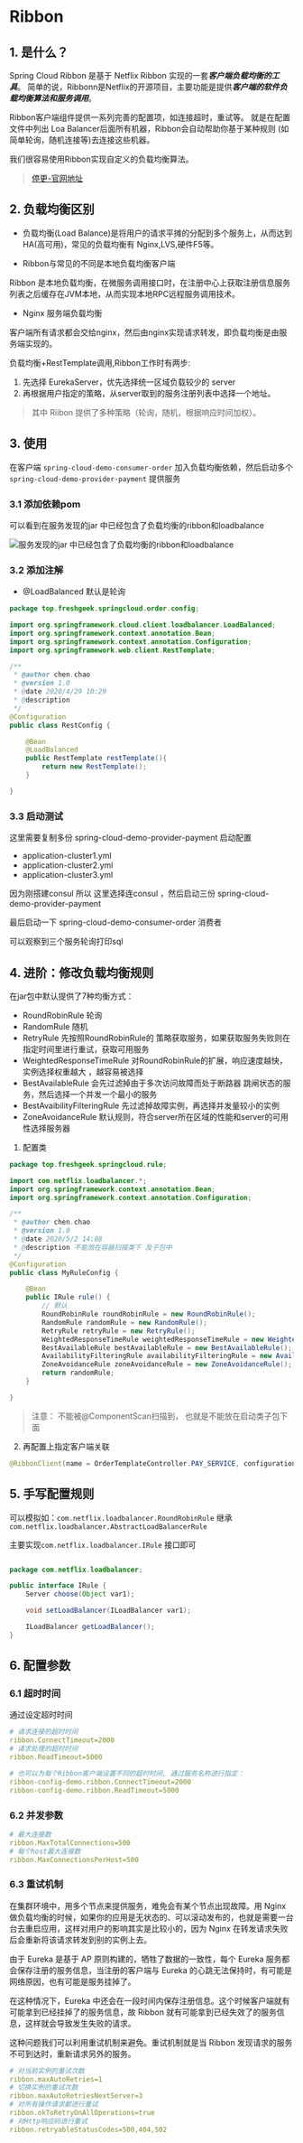 
# Ribbon

## 1. 是什么？

Spring Cloud Ribbon 是基于 Netflix Ribbon 实现的一套***客户端负载均衡的工具***。 
简单的说，Ribbonn是Netflix的开源项目，主要功能是提供***客户端的软件负载均衡算法和服务调用***。

Ribbon客户端组件提供一系列完善的配置项，如连接超时，重试等。
就是在配置文件中列出 Loa Balancer后面所有机器，Ribbon会自动帮助你基于某种规则 (如简单轮询，随机连接等)去连接这些机器。

我们很容易使用Ribbon实现自定义的负载均衡算法。
 
 > [停更-官网地址](https://github.com/Netflix/ribbon)
 
 ## 2. 负载均衡区别
 
-  负载均衡(Load Balance)是将用户的请求平摊的分配到多个服务上，从而达到HA(高可用)，常见的负载均衡有 Nginx,LVS,硬件F5等。

- Ribbon与常见的不同是本地负载均衡客户端

 Ribbon 是本地负载均衡，在微服务调用接口时，在注册中心上获取注册信息服务列表之后缓存在JVM本地，从而实现本地RPC远程服务调用技术。

- Nginx 服务端负载均衡

客户端所有请求都会交给nginx，然后由nginx实现请求转发，即负载均衡是由服务端实现的。


负载均衡+RestTemplate调用,Ribbon工作时有两步:
1. 先选择 EurekaServer，优先选择统一区域负载较少的 server
2. 再根据用户指定的策略，从server取到的服务注册列表中选择一个地址。

>  其中 Riibon 提供了多种策略（轮询，随机，根据响应时间加权）。

## 3. 使用

在客户端 `spring-cloud-demo-consumer-order` 加入负载均衡依赖，然后启动多个`spring-cloud-demo-provider-payment` 提供服务

### 3.1 添加依赖pom

可以看到在服务发现的jar 中已经包含了负载均衡的ribbon和loadbalance

![服务发现的jar 中已经包含了负载均衡的ribbon和loadbalance](img/ribbon-discovery.jpg)

### 3.2 添加注解

- @LoadBalanced 默认是轮询

```java
package top.freshgeek.springcloud.order.config;

import org.springframework.cloud.client.loadbalancer.LoadBalanced;
import org.springframework.context.annotation.Bean;
import org.springframework.context.annotation.Configuration;
import org.springframework.web.client.RestTemplate;

/**
 * @author chen.chao
 * @version 1.0
 * @date 2020/4/29 10:29
 * @description
 */
@Configuration
public class RestConfig {

    @Bean
    @LoadBalanced
    public RestTemplate restTemplate(){
        return new RestTemplate();
    }

}

```

### 3.3 启动测试

这里需要复制多份 spring-cloud-demo-provider-payment 启动配置

- application-cluster1.yml
- application-cluster2.yml
- application-cluster3.yml

因为刚搭建consul 所以 这里选择连consul ，然后启动三份  spring-cloud-demo-provider-payment 

最后启动一下 spring-cloud-demo-consumer-order 消费者

可以观察到三个服务轮询打印sql


## 4. 进阶：修改负载均衡规则

在jar包中默认提供了7种均衡方式：
- RoundRobinRule 轮询
- RandomRule 随机
- RetryRule 先按照RoundRobinRule的 策略获取服务，如果获取服务失败则在指定时间里进行重试，获取可用服务
- WeightedResponseTimeRule 对RoundRobinRule的扩展，响应速度越快，实例选择权重越大 ，越容易被选择
- BestAvailableRule 会先过滤掉由于多次访问故障而处于断路器 跳闸状态的服务，然后选择一个并发一个最小的服务
- BestAvaibilityFilteringRule 先过滤掉故障实例，再选择并发量较小的实例
- ZoneAvoidanceRule 默认规则，符合server所在区域的性能和server的可用性选择服务器

1. 配置类

```java
package top.freshgeek.springcloud.rule;

import com.netflix.loadbalancer.*;
import org.springframework.context.annotation.Bean;
import org.springframework.context.annotation.Configuration;

/**
 * @author chen.chao
 * @version 1.0
 * @date 2020/5/2 14:08
 * @description 不能放在容器扫描类下 及子包中
 */
@Configuration
public class MyRuleConfig {

	@Bean
	public IRule rule() {
		// 默认
		RoundRobinRule roundRobinRule = new RoundRobinRule();
		RandomRule randomRule = new RandomRule();
		RetryRule retryRule = new RetryRule();
		WeightedResponseTimeRule weightedResponseTimeRule = new WeightedResponseTimeRule();
		BestAvailableRule bestAvailableRule = new BestAvailableRule();
		AvailabilityFilteringRule availabilityFilteringRule = new AvailabilityFilteringRule();
		ZoneAvoidanceRule zoneAvoidanceRule = new ZoneAvoidanceRule();
		return randomRule;
	}

}

```


> 注意：  不能被@ComponentScan扫描到， 也就是不能放在启动类子包下面

2. 再配置上指定客户端关联

```java
@RibbonClient(name = OrderTemplateController.PAY_SERVICE, configuration = MyRuleConfig.class)
```


## 5. 手写配置规则

可以模拟如：`com.netflix.loadbalancer.RoundRobinRule` 继承 `com.netflix.loadbalancer.AbstractLoadBalancerRule`
 
主要实现`com.netflix.loadbalancer.IRule` 接口即可 

```java

package com.netflix.loadbalancer;

public interface IRule {
    Server choose(Object var1);

    void setLoadBalancer(ILoadBalancer var1);

    ILoadBalancer getLoadBalancer();
}

```


## 6. 配置参数

### 6.1 超时时间

通过设定超时时间

```yaml
# 请求连接的超时时间
ribbon.ConnectTimeout=2000
# 请求处理的超时时间
ribbon.ReadTimeout=5000

# 也可以为每个Ribbon客户端设置不同的超时时间, 通过服务名称进行指定：
ribbon-config-demo.ribbon.ConnectTimeout=2000
ribbon-config-demo.ribbon.ReadTimeout=5000

```

### 6.2 并发参数

```yaml
# 最大连接数
ribbon.MaxTotalConnections=500
# 每个host最大连接数
ribbon.MaxConnectionsPerHost=500
```

### 6.3 重试机制

在集群环境中，用多个节点来提供服务，难免会有某个节点出现故障。用 Nginx 做负载均衡的时候，如果你的应用是无状态的、可以滚动发布的，也就是需要一台台去重启应用，这样对用户的影响其实是比较小的，因为 Nginx 在转发请求失败后会重新将该请求转发到别的实例上去。

由于 Eureka 是基于 AP 原则构建的，牺牲了数据的一致性，每个 Eureka 服务都会保存注册的服务信息，当注册的客户端与 Eureka 的心跳无法保持时，有可能是网络原因，也有可能是服务挂掉了。

在这种情况下，Eureka 中还会在一段时间内保存注册信息。这个时候客户端就有可能拿到已经挂掉了的服务信息，故 Ribbon 就有可能拿到已经失效了的服务信息，这样就会导致发生失败的请求。

这种问题我们可以利用重试机制来避免。重试机制就是当 Ribbon 发现请求的服务不可到达时，重新请求另外的服务。

```yaml
# 对当前实例的重试次数
ribbon.maxAutoRetries=1
# 切换实例的重试次数
ribbon.maxAutoRetriesNextServer=3
# 对所有操作请求都进行重试
ribbon.okToRetryOnAllOperations=true
# 对Http响应码进行重试
ribbon.retryableStatusCodes=500,404,502
```